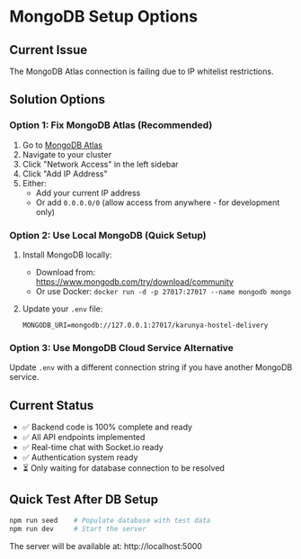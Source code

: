 # MongoDB Setup Options

## Current Issue
The MongoDB Atlas connection is failing due to IP whitelist restrictions.

## Solution Options

### Option 1: Fix MongoDB Atlas (Recommended)
1. Go to [MongoDB Atlas](https://cloud.mongodb.com)
2. Navigate to your cluster
3. Click "Network Access" in the left sidebar
4. Click "Add IP Address"
5. Either:
   - Add your current IP address
   - Or add `0.0.0.0/0` (allow access from anywhere - for development only)

### Option 2: Use Local MongoDB (Quick Setup)
1. Install MongoDB locally:
   - Download from: https://www.mongodb.com/try/download/community
   - Or use Docker: `docker run -d -p 27017:27017 --name mongodb mongo`

2. Update your `.env` file:
   ```
   MONGODB_URI=mongodb://127.0.0.1:27017/karunya-hostel-delivery
   ```

### Option 3: Use MongoDB Cloud Service Alternative
Update `.env` with a different connection string if you have another MongoDB service.

## Current Status
- ✅ Backend code is 100% complete and ready
- ✅ All API endpoints implemented
- ✅ Real-time chat with Socket.io ready
- ✅ Authentication system ready
- ⏳ Only waiting for database connection to be resolved

## Quick Test After DB Setup
```bash
npm run seed    # Populate database with test data
npm run dev     # Start the server
```

The server will be available at: http://localhost:5000